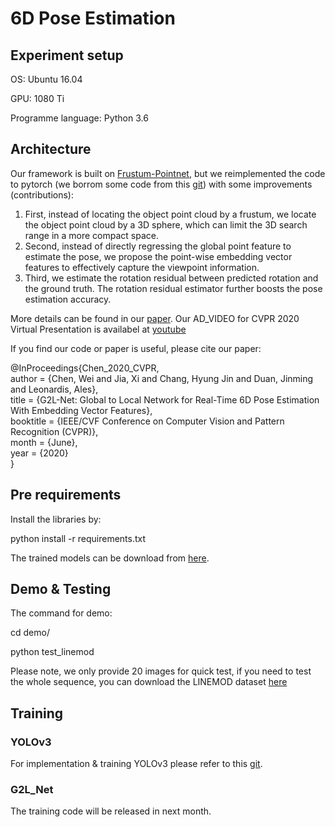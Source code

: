 # 6D Pose Estimation
## Experiment setup

OS: Ubuntu 16.04

GPU: 1080 Ti

Programme language: Python 3.6


## Architecture
Our framework is built on [Frustum-Pointnet](https://github.com/charlesq34/frustum-pointnets), but we reimplemented the code to pytorch (we borrom some code from this [git](https://github.com/fxia22/pointnet.pytorch)) with some improvements (contributions):   
1. First, instead of locating the object point cloud by a frustum, we locate the object point cloud by a 3D sphere, which can limit the 3D search range in a more compact space.   
2. Second, instead of directly regressing the global point feature to estimate the pose, we propose the point-wise embedding vector features to effectively capture the viewpoint information.  
3. Third, we estimate the rotation residual between predicted rotation and the ground truth. The rotation residual estimator further boosts the pose estimation accuracy.

More details can be found in our [paper](http://openaccess.thecvf.com/content_CVPR_2020/papers/Chen_G2L-Net_Global_to_Local_Network_for_Real-Time_6D_Pose_Estimation_CVPR_2020_paper.pdf). Our AD_VIDEO for CVPR 2020 Virtual Presentation is availabel at [youtube](https://www.youtube.com/watch?v=a5JWe6mOAEs)

If you find our code or paper is useful, please cite our paper:


@InProceedings{Chen_2020_CVPR,<br>
author = {Chen, Wei and Jia, Xi and Chang, Hyung Jin and Duan, Jinming and Leonardis, Ales},<br>
title = {G2L-Net: Global to Local Network for Real-Time 6D Pose Estimation With Embedding Vector Features},<br>
booktitle = {IEEE/CVF Conference on Computer Vision and Pattern Recognition (CVPR)},<br>
month = {June},<br>
year = {2020}<br>
}<br>

## Pre requirements
Install the libraries by:

python install -r requirements.txt

The trained models can be download from [here](https://drive.google.com/open?id=1aOyaUf07-UZRIDvdX3XJglhrnVq8qbzu).

## Demo & Testing
The command for demo:

cd demo/

python test_linemod

Please note, we only provide 20 images for quick test, if you need to test the whole sequence, you can download the LINEMOD dataset [here](http://ptak.felk.cvut.cz/6DB/public/bop_datasets/lm_test_all.zip)

## Training
### YOLOv3
For implementation & training YOLOv3 please refer to this [git](https://github.com/ultralytics/yolov3).

### G2L_Net
The training code will be released in next month.
